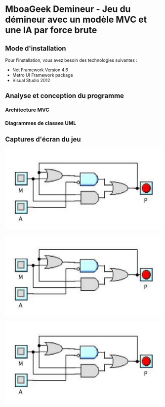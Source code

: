 # MboaGeek Demineur - Jeu du démineur avec un modèle MVC et une IA par force brute

## Mode d'installation

Pour l'installation, vous avez besoin des technologies suivantes : 
* Net Framework Version 4.6
* Metro UI Framework package
* Visual Studio 2012

## Analyse et conception du programme

### Architecture MVC


### Diagrammes de classes UML


##  Captures d'écran du jeu
![Image du demineur](https://raw.githubusercontent.com/BlackstarMC97/dit_mboageek_pompelogique/master/PompeEssence%20Logique/bin/pompecircuit.JPG)

![Image du demineur](https://raw.githubusercontent.com/BlackstarMC97/dit_mboageek_pompelogique/master/PompeEssence%20Logique/bin/pompecircuit.JPG)

![Image du demineur](https://raw.githubusercontent.com/BlackstarMC97/dit_mboageek_pompelogique/master/PompeEssence%20Logique/bin/pompecircuit.JPG)
